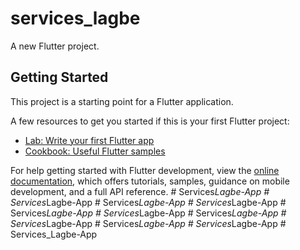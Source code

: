 # services_lagbe

A new Flutter project.

## Getting Started

This project is a starting point for a Flutter application.

A few resources to get you started if this is your first Flutter project:

- [Lab: Write your first Flutter app](https://docs.flutter.dev/get-started/codelab)
- [Cookbook: Useful Flutter samples](https://docs.flutter.dev/cookbook)

For help getting started with Flutter development, view the
[online documentation](https://docs.flutter.dev/), which offers tutorials,
samples, guidance on mobile development, and a full API reference.
#   S e r v i c e s _ L a g b e - A p p  
 #   S e r v i c e s _ L a g b e - A p p  
 #   S e r v i c e s _ L a g b e - A p p  
 #   S e r v i c e s _ L a g b e - A p p  
 #   S e r v i c e s _ L a g b e - A p p  
 #   S e r v i c e s _ L a g b e - A p p  
 #   S e r v i c e s _ L a g b e - A p p  
 #   S e r v i c e s _ L a g b e - A p p  
 #   S e r v i c e s _ L a g b e - A p p  
 #   S e r v i c e s _ L a g b e - A p p  
 #   S e r v i c e s _ L a g b e - A p p  
 